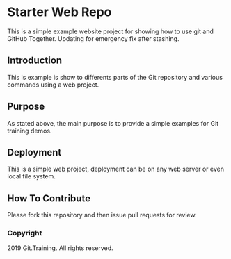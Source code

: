# Starter Web Repo

This is a simple example website project for showing how 
to use git and GitHub Together. Updating for emergency fix
after stashing.

## Introduction

This is example is show to differents parts of the 
Git repository and various commands using a web project.

## Purpose

As stated above, the main purpose is to provide
a simple examples for Git training demos.

## Deployment

This is a simple web project, deployment can be on any 
web server or even local file system.

## How To Contribute

Please fork this repository and then issue pull requests for
review.

### Copyright

2019 Git.Training. All rights reserved.